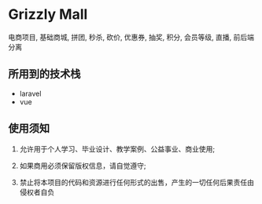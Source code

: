 # Grizzly Mall

电商项目, 基础商城, 拼团, 秒杀, 砍价, 优惠券, 抽奖, 积分, 会员等级, 直播, 前后端分离

## 所用到的技术栈

- laravel
- vue



## 使用须知

1. 允许用于个人学习、毕业设计、教学案例、公益事业、商业使用;

2. 如果商用必须保留版权信息，请自觉遵守;

3. 禁止将本项目的代码和资源进行任何形式的出售，产生的一切任何后果责任由侵权者自负
